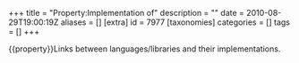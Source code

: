 +++
title = "Property:Implementation of"
description = ""
date = 2010-08-29T19:00:19Z
aliases = []
[extra]
id = 7977
[taxonomies]
categories = []
tags = []
+++

{{property}}Links between languages/libraries and their implementations.
